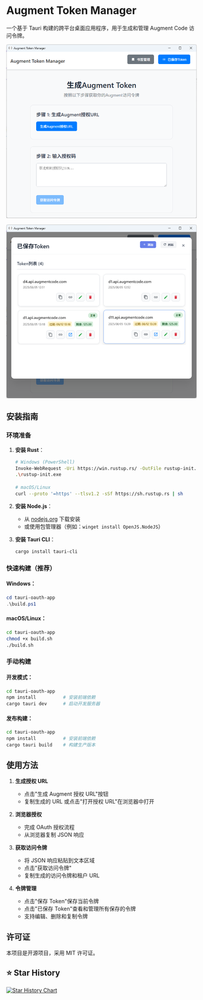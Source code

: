 # Augment Token Manager

一个基于 Tauri 构建的跨平台桌面应用程序，用于生成和管理 Augment Code 访问令牌。

![](./1.png)

![](./2.png)

## 安装指南

### 环境准备

1. **安装 Rust**：
   ```bash
   # Windows (PowerShell)
   Invoke-WebRequest -Uri https://win.rustup.rs/ -OutFile rustup-init.exe
   .\rustup-init.exe

   # macOS/Linux
   curl --proto '=https' --tlsv1.2 -sSf https://sh.rustup.rs | sh
   ```

2. **安装 Node.js**：
   - 从 [nodejs.org](https://nodejs.org/) 下载安装
   - 或使用包管理器（例如：`winget install OpenJS.NodeJS`）

3. **安装 Tauri CLI**：
   ```bash
   cargo install tauri-cli
   ```

### 快速构建（推荐）

#### Windows：
```powershell
cd tauri-oauth-app
.\build.ps1
```

#### macOS/Linux：
```bash
cd tauri-oauth-app
chmod +x build.sh
./build.sh
```

### 手动构建

#### 开发模式：
```bash
cd tauri-oauth-app
npm install          # 安装前端依赖
cargo tauri dev      # 启动开发服务器
```

#### 发布构建：
```bash
cd tauri-oauth-app
npm install          # 安装前端依赖
cargo tauri build    # 构建生产版本
```


## 使用方法

1. **生成授权 URL**
   - 点击"生成 Augment 授权 URL"按钮
   - 复制生成的 URL 或点击"打开授权 URL"在浏览器中打开

2. **浏览器授权**
   - 完成 OAuth 授权流程
   - 从浏览器复制 JSON 响应

3. **获取访问令牌**
   - 将 JSON 响应粘贴到文本区域
   - 点击"获取访问令牌"
   - 复制生成的访问令牌和租户 URL

4. **令牌管理**
   - 点击"保存 Token"保存当前令牌
   - 点击"已保存 Token"查看和管理所有保存的令牌
   - 支持编辑、删除和复制令牌

## 许可证

本项目是开源项目，采用 MIT 许可证。

## ⭐ Star History

[![Star History Chart](https://api.star-history.com/svg?repos=zhaochengcube/augment-token-mng&type=Date)](https://star-history.com/#zhaochengcube/augment-token-mng&Date)
